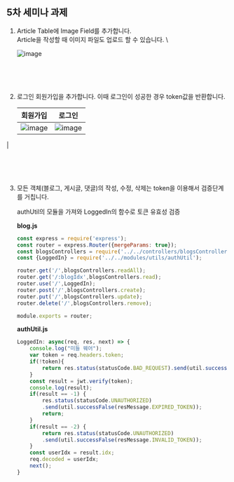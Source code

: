 ## 5차 세미나 과제

1. Article Table에 Image Field를 추가합니다. \
   Article을 작성할 때 이미지 파일도 업로드 할 수 있습니다. \


   ![image](https://user-images.githubusercontent.com/35513039/70599621-e7baac00-1c30-11ea-9aef-7dd4fffdf3b9.png)

\
\
\
![]()

2. 로그인 회원가입을 추가합니다. 이때 로그인이 성공한 경우 token값을 반환합니다.

    |회원가입|로그인|
    |:--:|:--:|
    |![image](https://user-images.githubusercontent.com/35513039/70600326-c78bec80-1c32-11ea-940f-16bd86a29c17.png)|![image](https://user-images.githubusercontent.com/35513039/70600334-cbb80a00-1c32-11ea-8d20-62fc01c375de.png)
|

\
\
\
![]()

3. 모든 객체(블로그, 게시글, 댓글)의 작성, 수정, 삭제는 token을 이용해서 검증단계를 거칩니다.

    authUtil의 모듈을 가져와 LoggedIn의 함수로 토큰 유효성 검증 


    **blog.js**
    
    ```javascript
    const express = require('express');
    const router = express.Router({mergeParams: true});
    const blogsControllers = require('../../controllers/blogsController');
    const {LoggedIn} = require('../../modules/utils/authUtil');

    router.get('/',blogsControllers.readAll);
    router.get('/:blogIdx',blogsControllers.read);
    router.use('/',LoggedIn);
    router.post('/',blogsControllers.create);
    router.put('/',blogsControllers.update);
    router.delete('/',blogsControllers.remove);

    module.exports = router;
    ```

    **authUtil.js**

    ```javascript
    LoggedIn: async(req, res, next) => {
        console.log("미들 웨어");
        var token = req.headers.token;
        if(!token){
            return res.status(statusCode.BAD_REQUEST).send(util.successFalse(resMessage.NO_TOKEN))
        }
        const result = jwt.verify(token); 
        console.log(result);
        if(result == -1) {
            res.status(statusCode.UNAUTHORIZED)
            .send(util.successFalse(resMessage.EXPIRED_TOKEN)); 
            return;
        }
        if(result == -2) {
            return res.status(statusCode.UNAUTHORIZED)
            .send(util.successFalse(resMessage.INVALID_TOKEN)); 
        }
        const userIdx = result.idx;
        req.decoded = userIdx;
        next();
    }
    ```